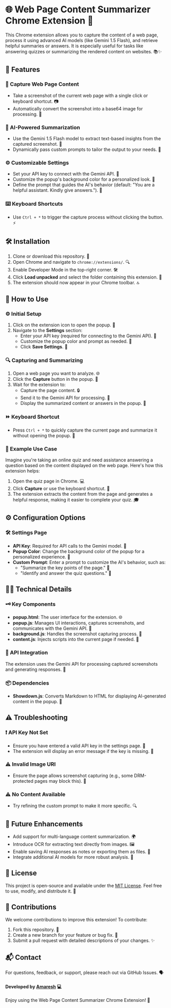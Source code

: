 # 🌐 Web Page Content Summarizer Chrome Extension 🚀

This Chrome extension allows you to capture the content of a web page, process it using advanced AI models (like Gemini 1.5 Flash), and retrieve helpful summaries or answers. It is especially useful for tasks like answering quizzes or summarizing the rendered content on websites. 📚✨

## 🎉 Features

### 📸 Capture Web Page Content

- Take a screenshot of the current web page with a single click or keyboard shortcut. 📷
- Automatically convert the screenshot into a base64 image for processing. 🔄

### 🤖 AI-Powered Summarization

- Use the Gemini 1.5 Flash model to extract text-based insights from the captured screenshot. 🧠
- Dynamically pass custom prompts to tailor the output to your needs. 🎯

### ⚙️ Customizable Settings

- Set your API key to connect with the Gemini API. 🔑
- Customize the popup's background color for a personalized look. 🌈
- Define the prompt that guides the AI's behavior (default: "You are a helpful assistant. Kindly give answers."). 📝

### ⌨️ Keyboard Shortcuts

- Use `Ctrl + *` to trigger the capture process without clicking the button. ⚡

## 🛠️ Installation

1. Clone or download this repository. 💾
2. Open Chrome and navigate to `chrome://extensions/`. 🔍
3. Enable Developer Mode in the top-right corner. 🛠️
4. Click **Load unpacked** and select the folder containing this extension. 📂
5. The extension should now appear in your Chrome toolbar. 🔝

## 📝 How to Use

### ⚙️ Initial Setup

1. Click on the extension icon to open the popup. 🎨
2. Navigate to the **Settings** section:
   - Enter your API key (required for connecting to the Gemini API). 🔑
   - Customize the popup color and prompt as needed. 🎨
   - Click **Save Settings**. 💾

### 🔍 Capturing and Summarizing

1. Open a web page you want to analyze. 🌐
2. Click the **Capture** button in the popup. 📸
3. Wait for the extension to:
   - Capture the page content. 🔒
   - Send it to the Gemini API for processing. 🧠
   - Display the summarized content or answers in the popup. 📑

### ⏩ Keyboard Shortcut

- Press `Ctrl + *` to quickly capture the current page and summarize it without opening the popup. 🚀

### 🎯 Example Use Case

Imagine you're taking an online quiz and need assistance answering a question based on the content displayed on the web page. Here's how this extension helps:

1. Open the quiz page in Chrome. 💻
2. Click **Capture** or use the keyboard shortcut. 📸
3. The extension extracts the content from the page and generates a helpful response, making it easier to complete your quiz. 🎓

## ⚙️ Configuration Options

### 🛠️ Settings Page

- **API Key**: Required for API calls to the Gemini model. 🔑
- **Popup Color**: Change the background color of the popup for a personalized experience. 🎨
- **Custom Prompt**: Enter a prompt to customize the AI's behavior, such as:
  - "Summarize the key points of the page." 📑
  - "Identify and answer the quiz questions." 📝

## 🧑‍💻 Technical Details

### 🗝️ Key Components

- **popup.html**: The user interface for the extension. 🌐
- **popup.js**: Manages UI interactions, captures screenshots, and communicates with the Gemini API. 🧩
- **background.js**: Handles the screenshot capturing process. 📸
- **content.js**: Injects scripts into the current page if needed. 📝

### 🧠 API Integration

The extension uses the Gemini API for processing captured screenshots and generating responses. 🤖

### 📦 Dependencies

- **Showdown.js**: Converts Markdown to HTML for displaying AI-generated content in the popup. 📜

## ⚠️ Troubleshooting

### ❗ API Key Not Set

- Ensure you have entered a valid API key in the settings page. 🔑
- The extension will display an error message if the key is missing. 🚫

### ⚠️ Invalid Image URI

- Ensure the page allows screenshot capturing (e.g., some DRM-protected pages may block this). 🚷

### ⚠️ No Content Available

- Try refining the custom prompt to make it more specific. 🔍

## 🚀 Future Enhancements

- Add support for multi-language content summarization. 🌍
- Introduce OCR for extracting text directly from images. 🖼️
- Enable saving AI responses as notes or exporting them as files. 💾
- Integrate additional AI models for more robust analysis. 🤖

## 📝 License

This project is open-source and available under the [MIT License](LICENSE). Feel free to use, modify, and distribute it. 🎉

## 🤝 Contributions

We welcome contributions to improve this extension! To contribute:

1. Fork this repository. 🍴
2. Create a new branch for your feature or bug fix. 🧩
3. Submit a pull request with detailed descriptions of your changes. ✨

## 📬 Contact

For questions, feedback, or support, please reach out via GitHub Issues. 🗣️

#### Developed by [Amaresh](https://amareshh.vercel.app) 💻

Enjoy using the Web Page Content Summarizer Chrome Extension! 🎉
